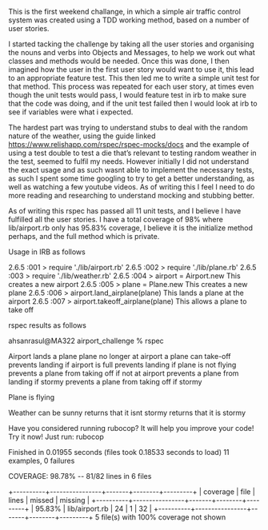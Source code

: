 This is the first weekend challange, in which a simple air traffic control system was created using a TDD working method, based on a number of user stories. 

I started tacking the challenge by taking all the user stories and organising the nouns and verbs into Objects and Messages, to help we work out what classes and methods would be needed. Once this was done, I then imagined how the user in the first user story would want to use it, this lead to an appropriate feature test. This then led me to write a simple unit test for that method. This process was repeated for each user story, at times even though the unit tests would pass, I would feature test in irb to make sure that the code was doing, and if the unit test failed then I would look at irb to see if variables were what i expected. 

The hardest part was trying to understand stubs to deal with the random nature of the weather, using the guide linked https://www.relishapp.com/rspec/rspec-mocks/docs and the example of using a test double to test a die that’s relevant to testing random weather in the test, seemed to fulfil my needs. However initially I did not understand the exact usage and as such wasnt able to implement the necessary tests, as such I spent some time googling to try to get a better understanding, as well as watching a few youtube videos. As of writing this I feel I need to do more reading and researching to understand mocking and stubbing better. 

As of writing this rspec has passed all 11 unit tests, and I believe I have fulfilled all the user stories. I have a total coverage of 98% where lib/airport.rb only has 95.83% coverage, I believe it is the initialize method perhaps, and the full method which is private.

Usage in IRB as follows

2.6.5 :001 > require './lib/airport.rb'
2.6.5 :002 > require './lib/plane.rb'
2.6.5 :003 > require './lib/weather.rb'
2.6.5 :004 > airport = Airport.new                This creates a new airport
2.6.5 :005 > plane = Plane.new                    This creates a new plane
2.6.5 :006 > airport.land_airplane(plane)         This lands a plane at the airport 
2.6.5 :007 > airport.takeoff_airplane(plane)      This allows a plane to take off

rspec results as follows

ahsanrasul@MA322 airport_challenge % rspec

Airport
  lands a plane
plane no longer at airport
  a plane can take-off
  prevents landing if airport is full
  prevents landing if plane is not flying
  prevents a plane from taking off if not at airport
  prevents a plane from landing if stormy
  prevents a plane from taking off if stormy

Plane
  is flying

Weather
  can be sunny
  returns that it isnt stormy
  returns that it is stormy

Have you considered running rubocop? It will help you improve your code!
Try it now! Just run: rubocop

Finished in 0.01955 seconds (files took 0.18533 seconds to load)
11 examples, 0 failures

COVERAGE:  98.78% -- 81/82 lines in 6 files

+----------+----------------+-------+--------+---------+
| coverage | file           | lines | missed | missing |
+----------+----------------+-------+--------+---------+
|  95.83%  | lib/airport.rb | 24    | 1      | 32      |
+----------+----------------+-------+--------+---------+
5 file(s) with 100% coverage not shown